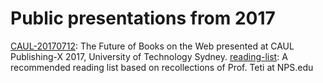 # Public presentations from 2017

[CAUL-20170712](https://prototypo.github.io/2017/CAUL-20170712/slides/index.html): The Future of Books on the Web presented at CAUL Publishing-X 2017, University of Technology Sydney.
[reading-list](https://prototypo.github.io/2017/reading-list/reading-list.html): A recommended reading list based on recollections of Prof. Teti at NPS.edu
